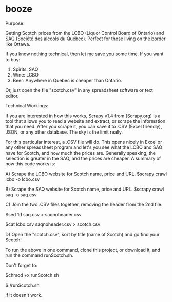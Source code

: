 # booze

Purpose:

Getting Scotch prices from the LCBO (Liquor Control Board of Ontario) and SAQ (Société des alcools du Québec). Perfect for those living on the border like Ottawa.

If you know nothing technical, then let me save you some time. If you want to buy:

1. Spirits: SAQ
2. Wine: LCBO
3. Beer: Anywhere in Quebec is cheaper than Ontario.

Or, just open the file "scotch.csv" in any spreadsheet software or text editor.

Technical Workings:

If you are interested in how this works, Scrapy v1.4 from (Scrapy.org) is a tool that allows you to read a website and extract, or scrape the information that you need. After you scrape it, you can save it to .CSV (Excel friendly), JSON, or any other database. The sky is the limit really.

For this particular interest, a .CSV file will do. This opens nicely in Excel or any other spreadsheet program and let's you see what the LCBO and SAQ have for Scotch, and how much the prices are. Generally speaking, the selection is greater in the SAQ, and the prices are cheaper. A summary of how this code works is:

A) Scrape the LCBO website for Scotch name, price and URL.
$scrapy crawl lcbo -o lcbo.csv

B) Scrape the SAQ website for Scotch name, price and URL.
$scrapy crawl saq -o saq.csv

C) Join the two .CSV files together, removing the header from the 2nd file.

$sed 1d saq.csv > saqnoheader.csv

$cat lcbo.csv saqnoheader.csv > scotch.csv

D) Open the "scotch.csv", sort by title (name of Scotch) and go find your Scotch!

To run the above in one command, clone this project, or download it, and run the command runScotch.sh.

Don't forget to:

$chmod +x runScotch.sh

$./runScotch.sh

if it doesn't work.
